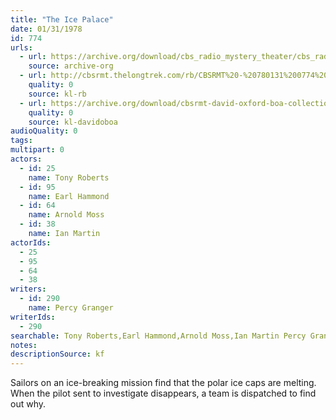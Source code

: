 ```yaml
---
title: "The Ice Palace"
date: 01/31/1978
id: 774
urls: 
  - url: https://archive.org/download/cbs_radio_mystery_theater/cbs_radio_mystery_theater-0751-0800.zip/cbs_radio_mystery_theater-0751-0800%2Fcbsrmt_0774_the_ice_palace.mp3
    source: archive-org
  - url: http://cbsrmt.thelongtrek.com/rb/CBSRMT%20-%20780131%200774%20The%20Ice%20Palace_WLNH-FM_rb_muffled2and3.mp3
    quality: 0
    source: kl-rb
  - url: https://archive.org/download/cbsrmt-david-oxford-boa-collection/CBSRMT-780131-0774-The-Ice-Palace-(128-44)_WLNH-FM-{BoA}.mp3
    quality: 0
    source: kl-davidoboa
audioQuality: 0
tags: 
multipart: 0
actors:  
  - id: 25
    name: Tony Roberts  
  - id: 95
    name: Earl Hammond  
  - id: 64
    name: Arnold Moss  
  - id: 38
    name: Ian Martin
actorIds:  
  - 25  
  - 95  
  - 64  
  - 38
writers:  
  - id: 290
    name: Percy Granger
writerIds:  
  - 290
searchable: Tony Roberts,Earl Hammond,Arnold Moss,Ian Martin Percy Granger
notes: 
descriptionSource: kf
---
```

Sailors on an ice-breaking mission find that the polar ice caps are melting. When the pilot sent to investigate disappears, a team is dispatched to find out why.